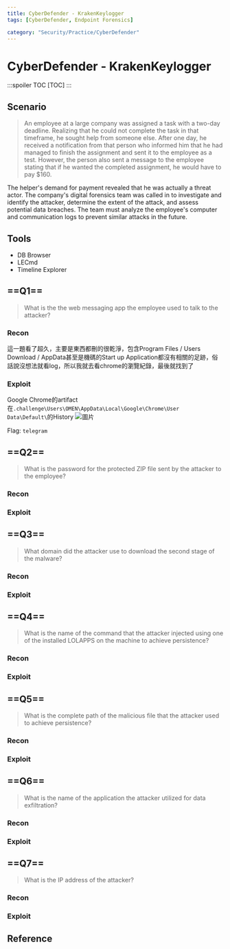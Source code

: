 ```yaml
---
title: CyberDefender - KrakenKeylogger
tags: [CyberDefender, Endpoint Forensics]

category: "Security/Practice/CyberDefender"
---
```


# CyberDefender - KrakenKeylogger
<!-- more -->
:::spoiler TOC
[TOC]
:::

## Scenario
> An employee at a large company was assigned a task with a two-day deadline. Realizing that he could not complete the task in that timeframe, he sought help from someone else. After one day, he received a notification from that person who informed him that he had managed to finish the assignment and sent it to the employee as a test. However, the person also sent a message to the employee stating that if he wanted the completed assignment, he would have to pay $160.

The helper's demand for payment revealed that he was actually a threat actor. The company's digital forensics team was called in to investigate and identify the attacker, determine the extent of the attack, and assess potential data breaches. The team must analyze the employee's computer and communication logs to prevent similar attacks in the future.

## Tools
* DB Browser
* LECmd
* Timeline Explorer

## ==Q1==
> What is the the web messaging app the employee used to talk to the attacker? 

### Recon
這一題看了超久，主要是東西都刪的很乾淨，包含Program Files / Users Download / AppData甚至是機碼的Start up Application都沒有相關的足跡，俗話說沒想法就看log，所以我就去看chrome的瀏覽紀錄，最後就找到了

### Exploit
Google Chrome的artifact在`.challenge\Users\OMEN\AppData\Local\Google\Chrome\User Data\Default\`的History
![圖片](https://hackmd.io/_uploads/rkP8Xi5ma.png)

Flag: `telegram`

## ==Q2==
> What is the password for the protected ZIP file sent by the attacker to the employee? 

### Recon

### Exploit

## ==Q3==
> What domain did the attacker use to download the second stage of the malware? 

### Recon

### Exploit

## ==Q4==
> What is the name of the command that the attacker injected using one of the installed LOLAPPS on the machine to achieve persistence? 

### Recon

### Exploit

## ==Q5==
> What is the complete path of the malicious file that the attacker used to achieve persistence? 

### Recon

### Exploit

## ==Q6==
> What is the name of the application the attacker utilized for data exfiltration? 

### Recon

### Exploit

## ==Q7==
> What is the IP address of the attacker? 

### Recon

### Exploit


## Reference